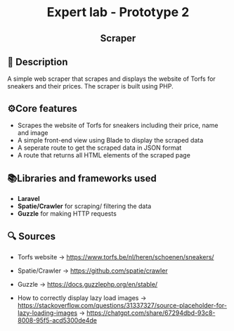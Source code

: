 <h1 align="center">Expert lab - Prototype 2</h1>
<h2 align="center">Scraper</h2>

## 📜 Description
A simple web scraper that scrapes and displays the website of Torfs for sneakers and their prices. The scraper is built using PHP.

## ⚙️Core features
- Scrapes the website of Torfs for sneakers including their price, name and image
- A simple front-end view using Blade to display the scraped data
- A seperate route to get the scraped data in JSON format
- A route that returns all HTML elements of the scraped page

## 📚Libraries and frameworks used
- **Laravel**
- **Spatie/Crawler** for scraping/ filtering the data
- **Guzzle** for making HTTP requests

## 🔍 Sources

- Torfs website -> https://www.torfs.be/nl/heren/schoenen/sneakers/

- Spatie/Crawler
-> https://github.com/spatie/crawler
- Guzzle
-> https://docs.guzzlephp.org/en/stable/
- How to correctly display lazy load images
-> https://stackoverflow.com/questions/31337327/source-placeholder-for-lazy-loading-images
-> https://chatgpt.com/share/67294dbd-93c8-8008-95f5-acd5300de4de



